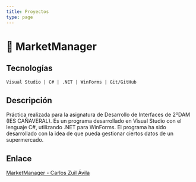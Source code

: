 ```yaml
---
title: Proyectos
type: page
---
```


# :shopping_cart: MarketManager

## Tecnologías

```markdown
Visual Studio | C# | .NET | WinForms | Git/GitHub
```

## Descripción

Práctica realizada para la asignatura de Desarrollo de Interfaces de 2ºDAM (IES CAÑAVERAL). Es un programa desarrollado en Visual Studio con el lenguaje C#, utilizando .NET para WinForms. El programa ha sido desarrollado con la idea de que pueda gestionar ciertos datos de un supermercado.

## Enlace

[MarketManager - Carlos Zuil Ávila](https://github.com/carloszuilavila/MarketManager-DI-2DAM)

